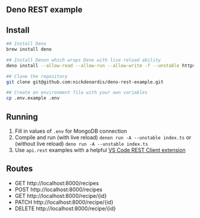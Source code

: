 ## Deno REST example

## Install

```bash
## Install Deno
brew install deno

## Install Denon which wraps Deno with live reload ability
deno install --allow-read --allow-run --allow-write -f --unstable https://deno.land/x/denon/denon.ts

## Clone the repository
git clone git@github.com:nickdenardis/deno-rest-example.git

## Create an environment file with your own variables
cp .env.example .env
```

## Running

1. Fill in values of `.env` for MongoDB connection
2. Compile and run (with live reload) `denon run -A --unstable index.ts` or (without live reload) `deno run -A --unstable index.ts`
3. Use `api.rest` examples with a helpful [VS Code REST Client extension](https://marketplace.visualstudio.com/items?itemName=humao.rest-client)

## Routes

- GET http://localhost:8000/recipes
- POST http://localhost:8000/recipes
- GET http://localhost:8000/recipe/{id}
- PATCH http://localhost:8000/recipe/{id}
- DELETE http://localhost:8000/recipe/{id}